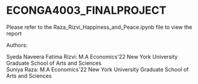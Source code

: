 # ECONGA4003_FINALPROJECT
 Please refer to the Raza_Rizvi_Happiness_and_Peace.ipynb file to view the report
 
 Authors: 
 
 Syeda Naveera Fatima Rizvi: M.A Economics'22 New York University Graduate School of Arts and Sciences <br>
 Suniya Raza: M.A Economics'22 New York University Graduate School of Arts and Sciences
